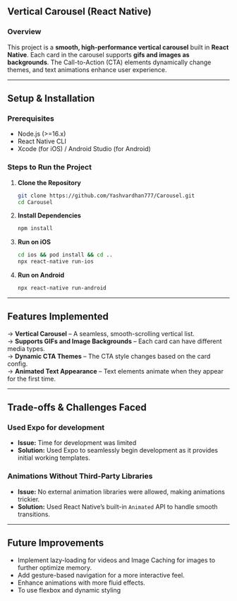 ## Vertical Carousel (React Native)  

### Overview  
This project is a **smooth, high-performance vertical carousel** built in **React Native**. Each card in the carousel supports **gifs and images as backgrounds**. The Call-to-Action (CTA) elements dynamically change themes, and text animations enhance user experience.  

---

## **Setup & Installation**  

### **Prerequisites**  
- Node.js (>=16.x)  
- React Native CLI  
- Xcode (for iOS) / Android Studio (for Android)  

### **Steps to Run the Project**  
1. **Clone the Repository**  
   ```sh
   git clone https://github.com/Yashvardhan777/Carousel.git
   cd Carousel
   ```

2. **Install Dependencies**  
   ```sh
   npm install
   ```

3. **Run on iOS**  
   ```sh
   cd ios && pod install && cd ..
   npx react-native run-ios
   ```

4. **Run on Android**  
   ```sh
   npx react-native run-android
   ```

---

## **Features Implemented**  

-> **Vertical Carousel** – A seamless, smooth-scrolling vertical list.  
-> **Supports GIFs and Image Backgrounds** – Each card can have different media types.  
-> **Dynamic CTA Themes** – The CTA style changes based on the card config.  
-> **Animated Text Appearance** – Text elements animate when they appear for the first time.

---

## **Trade-offs & Challenges Faced**

### **Used Expo for development**
- **Issue:** Time for development was limited
- **Solution:** Used Expo to seamlessly begin development as it provides initial working templates.

### **Animations Without Third-Party Libraries**  
- **Issue:** No external animation libraries were allowed, making animations trickier.  
- **Solution:** Used React Native’s built-in `Animated` API to handle smooth transitions.  

---

## **Future Improvements**  
- Implement lazy-loading for videos and Image Caching for images to further optimize memory.  
- Add gesture-based navigation for a more interactive feel.  
- Enhance animations with more fluid effects.
- To use flexbox and dynamic styling
